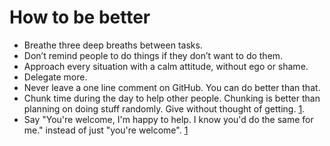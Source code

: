 # How to be better

* Breathe three deep breaths between tasks.
* Don’t remind people to do things if they don’t want to do them.
* Approach every situation with a calm attitude, without ego or shame.
* Delegate more.
* Never leave a one line comment on GitHub. You can do better than that.
* Chunk time during the day to help other people. Chunking is better than planning on doing stuff randomly. Give without thought of getting. [1](http://www.huffingtonpost.com/david-ongchoco/how-to-become-a-successfu_2_b_6209078.html).
* Say "You're welcome, I'm happy to help. I know you'd do the same for me." instead of just "you're welcome". [1](http://www.huffingtonpost.com/adam-grant/pay-it-forward_b_4270340.html)